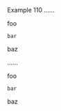 Example 110
......

foo
```
bar
```
baz

......

<p>foo</p>
<pre><code>bar
</code></pre>
<p>baz</p>
